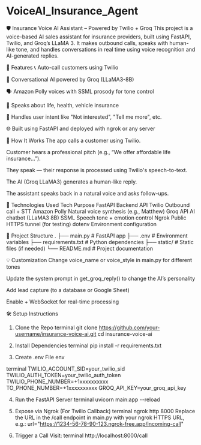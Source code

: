# VoiceAI_Insurance_Agent

🛡️ Insurance Voice AI Assistant – Powered by Twilio + Groq
This project is a voice-based AI sales assistant for insurance providers, built using FastAPI, Twilio, and Groq’s LLaMA 3. It makes outbound calls, 
speaks with human-like tone, and handles conversations in real time using voice recognition and AI-generated replies.

🎯 Features
📞 Auto-call customers using Twilio

🧠 Conversational AI powered by Groq (LLaMA3-8B)

🗣️ Amazon Polly voices with SSML prosody for tone control

🧾 Speaks about life, health, vehicle insurance

🛑 Handles user intent like "Not interested", "Tell me more", etc.

🌐 Built using FastAPI and deployed with ngrok or any server

🚀 How It Works
The app calls a customer using Twilio.

Customer hears a professional pitch (e.g., “We offer affordable life insurance…”).

They speak — their response is processed using Twilio's speech-to-text.

The AI (Groq LLaMA3) generates a human-like reply.

The assistant speaks back in a natural voice and asks follow-ups.

🧰 Technologies Used
Tech	Purpose
FastAPI	Backend API
Twilio	Outbound call + STT
Amazon Polly	Natural voice synthesis (e.g., Matthew)
Groq API	AI chatbot (LLaMA3 8B)
SSML	Speech tone + emotion control
Ngrok	Public HTTPS tunnel (for testing)
dotenv	Environment configuration

📁 Project Structure
.
├── main.py               # FastAPI app
├── .env                  # Environment variables
├── requirements.txt      # Python dependencies
├── static/               # Static files (if needed)
└── README.md             # Project documentation

💡 Customization
Change voice_name or voice_style in main.py for different tones

Update the system prompt in get_groq_reply() to change the AI’s personality

Add lead capture (to a database or Google Sheet)

Enable <Stream> + WebSocket for real-time processing

🛠️ Setup Instructions

1. Clone the Repo
terminal
git clone https://github.com/your-username/insurance-voice-ai.git
cd insurance-voice-ai

2. Install Dependencies
terminal
pip install -r requirements.txt

3. Create .env File
env

terminal
TWILIO_ACCOUNT_SID=your_twilio_sid
TWILIO_AUTH_TOKEN=your_twilio_auth_token
TWILIO_PHONE_NUMBER=+1xxxxxxxxxx
TO_PHONE_NUMBER=+1xxxxxxxxxx
GROQ_API_KEY=your_groq_api_key

4. Run the FastAPI Server
terminal
uvicorn main:app --reload

5. Expose via Ngrok (For Twilio Callback)
terminal
ngrok http 8000
Replace the URL in the /call endpoint in main.py with your ngrok HTTPS URL, e.g.:
url="https://1234-56-78-90-123.ngrok-free.app/incoming-call"

6. Trigger a Call
Visit:
terminal
http://localhost:8000/call
